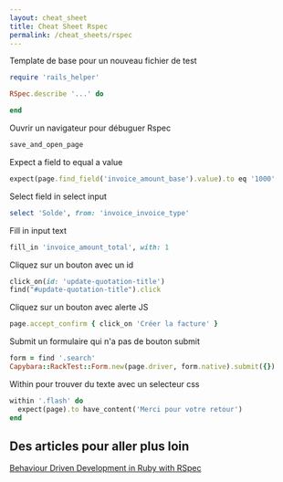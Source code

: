 ```yaml
---
layout: cheat_sheet
title: Cheat Sheet Rspec
permalink: /cheat_sheets/rspec
---
```


Template de base pour un nouveau fichier de test

```ruby
require 'rails_helper'

RSpec.describe '...' do

end
```

Ouvrir un navigateur pour débuguer Rspec

```ruby
save_and_open_page
```

Expect a field to equal a value

```ruby
expect(page.find_field('invoice_amount_base').value).to eq '1000'
```

Select field in select input

```ruby
select 'Solde', from: 'invoice_invoice_type'
```

Fill in input text

```ruby
fill_in 'invoice_amount_total', with: 1
```

Cliquez sur un bouton avec un id

```ruby
click_on(id: 'update-quotation-title')
find("#update-quotation-title").click
```

Cliquez sur un bouton avec alerte JS

```ruby
page.accept_confirm { click_on 'Créer la facture' }
```

Submit un formulaire qui n'a pas de bouton submit

```ruby
form = find '.search'
Capybara::RackTest::Form.new(page.driver, form.native).submit({})
```

Within pour trouver du texte avec un selecteur css

```ruby
within '.flash' do
  expect(page).to have_content('Merci pour votre retour')
end
```

<h2>Des articles pour aller plus loin</h2>

<a href="https://blog.appsignal.com/2024/01/24/behaviour-driven-development-in-ruby-with-rspec.html"
   class="underlined"
   target="_blank">
  Behaviour Driven Development in Ruby with RSpec
</a>

